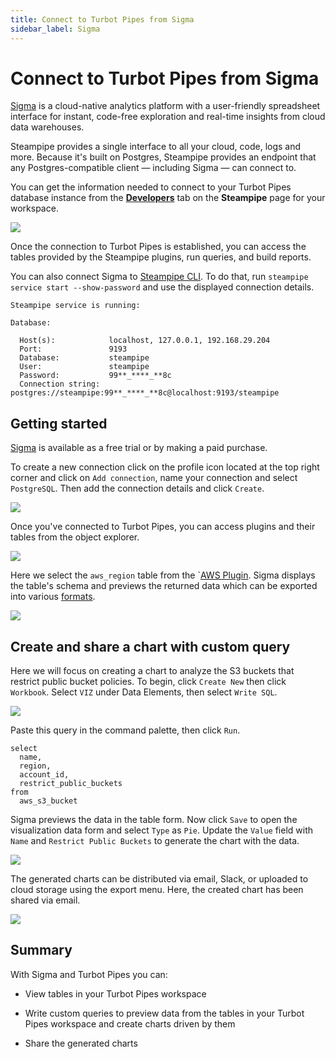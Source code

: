 ```yaml
---
title: Connect to Turbot Pipes from Sigma
sidebar_label: Sigma
---
```


# Connect to Turbot Pipes from Sigma

[Sigma](https://www.sigmacomputing.com/) is a cloud-native analytics platform with a user-friendly spreadsheet interface for instant, code-free exploration and real-time insights from cloud data warehouses.

Steampipe provides a single interface to all your cloud, code, logs and more. Because it's built on Postgres, Steampipe provides an endpoint that any Postgres-compatible client — including Sigma — can connect to.

You can get the information needed to connect to your Turbot Pipes database instance from the **[Developers](/pipes/docs/using/steampipe/developers)** tab on the **Steampipe** page for your workspace.  

![](/images/docs/pipes/steampipe/pipes_steampipe_developer_database.png)

Once the connection to Turbot Pipes is established, you can access the tables provided by the Steampipe plugins, run queries, and build reports.

You can also connect Sigma to [Steampipe CLI](https://steampipe.io/downloads). To do that, run `steampipe service start --show-password` and use the displayed connection details.

```
Steampipe service is running:

Database:

  Host(s):            localhost, 127.0.0.1, 192.168.29.204
  Port:               9193
  Database:           steampipe
  User:               steampipe
  Password:           99**_****_**8c
  Connection string:  postgres://steampipe:99**_****_**8c@localhost:9193/steampipe
```

## Getting started

[Sigma](https://www.sigmacomputing.com/free-trial) is available as a free trial or by making a paid purchase.

To create a new connection click on the profile icon located at the top right corner and click on `Add connection`, name your connection and select `PostgreSQL`. Then add the connection details and click `Create`.

<div style={{"marginTop":"1em", "marginBottom":"1em", "width":"90%"}}>
<img src="/images/docs/pipes/sigma-connection-success.png" />
</div>

Once you've connected to Turbot Pipes, you can access plugins and their tables from the object explorer.

<div style={{"marginTop":"1em", "marginBottom":"1em", "width":"50%"}}>
<img src="/images/docs/pipes/sigma-explorer.png" />
</div>

Here we select the `aws_region` table from the `[AWS Plugin](https://hub.steampipe.io/plugins/turbot/aws). Sigma displays the table's schema and previews the returned data which can be exported into various [formats](https://help.sigmacomputing.com/hc/en-us/articles/1500012313122-Download-or-export-a-data-element#h_01FRRFMP3SNX2MSPRZJVG9NG06).

<div style={{"marginTop":"1em", "marginBottom":"1em", "width":"90%"}}>
<img src="/images/docs/pipes/sigma-data-preview.png" />
</div>

## Create and share a chart with custom query

Here we will focus on creating a chart to analyze the S3 buckets that restrict public bucket policies. To begin, click `Create New` then click `Workbook`. Select `VIZ` under Data Elements, then select `Write SQL`.

<div style={{"marginTop":"1em", "marginBottom":"1em", "width":"50%"}}>
<img src="/images/docs/pipes/sigma-data-elements.png" />
</div>

Paste this query in the command palette, then click `Run`.

```
select
  name,
  region,
  account_id,
  restrict_public_buckets
from
  aws_s3_bucket
```

Sigma previews the data in the table form. Now click `Save` to open the visualization data form and select `Type` as `Pie`. Update the `Value` field with `Name` and `Restrict Public Buckets` to generate the chart with the data.

<div style={{"marginTop":"1em", "marginBottom":"1em", "width":"90%"}}>
<img src="/images/docs/pipes/sigma-visualization-chart.png" />
</div>

The generated charts can be distributed via email, Slack, or uploaded to cloud storage using the export menu. Here, the created chart has been shared via email.

<div style={{"marginTop":"1em", "marginBottom":"1em", "width":"90%"}}>
<img src="/images/docs/pipes/sigma-email-output.png" />
</div>

## Summary

With Sigma and Turbot Pipes you can:

- View tables in your Turbot Pipes workspace

- Write custom queries to preview data from the tables in your Turbot Pipes workspace and create charts driven by them

- Share the generated charts
